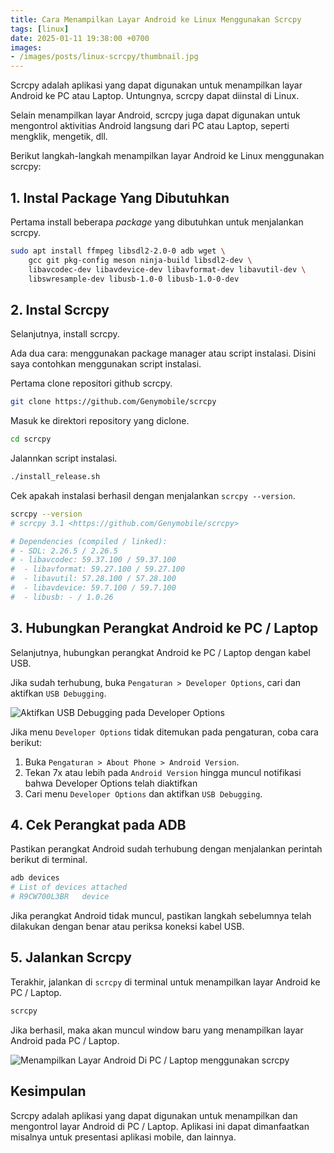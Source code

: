 ```yaml
---
title: Cara Menampilkan Layar Android ke Linux Menggunakan Scrcpy
tags: [linux]
date: 2025-01-11 19:38:00 +0700
images:
- /images/posts/linux-scrcpy/thumbnail.jpg
---
```


Scrcpy adalah aplikasi yang dapat digunakan untuk menampilkan layar Android ke PC atau Laptop. Untungnya, scrcpy dapat diinstal di Linux.

<!--more-->

Selain menampilkan layar Android, scrcpy juga dapat digunakan untuk mengontrol aktivitias Android langsung dari PC atau Laptop, seperti mengklik, mengetik, dll.

Berikut langkah-langkah menampilkan layar Android ke Linux menggunakan scrcpy:

## 1. Instal Package Yang Dibutuhkan

Pertama install beberapa *package* yang dibutuhkan untuk menjalankan scrcpy.

```bash
sudo apt install ffmpeg libsdl2-2.0-0 adb wget \
    gcc git pkg-config meson ninja-build libsdl2-dev \
    libavcodec-dev libavdevice-dev libavformat-dev libavutil-dev \
    libswresample-dev libusb-1.0-0 libusb-1.0-0-dev
```

## 2. Instal Scrcpy

Selanjutnya, install scrcpy.

Ada dua cara: menggunakan package manager atau script instalasi. Disini saya contohkan menggunakan script instalasi.

Pertama clone repositori github scrcpy.

```bash
git clone https://github.com/Genymobile/scrcpy
```

Masuk ke direktori repository yang diclone.

```bash
cd scrcpy
```

Jalannkan script instalasi.

```bash
./install_release.sh
```

Cek apakah instalasi berhasil dengan menjalankan `scrcpy --version`.

```bash
scrcpy --version
# scrcpy 3.1 <https://github.com/Genymobile/scrcpy>

# Dependencies (compiled / linked):
# - SDL: 2.26.5 / 2.26.5
# - libavcodec: 59.37.100 / 59.37.100
#  - libavformat: 59.27.100 / 59.27.100
#  - libavutil: 57.28.100 / 57.28.100
#  - libavdevice: 59.7.100 / 59.7.100
#  - libusb: - / 1.0.26
```

## 3. Hubungkan Perangkat Android ke PC / Laptop

Selanjutnya, hubungkan perangkat Android ke PC / Laptop dengan kabel USB.

Jika sudah terhubung, buka `Pengaturan > Developer Options`, cari dan aktifkan `USB Debugging`.

![Aktifkan USB Debugging pada Developer Options](/images/posts/linux-scrcpy/developer-options.png)

Jika menu `Developer Options` tidak ditemukan pada pengaturan, coba cara berikut:

1. Buka `Pengaturan > About Phone > Android Version`.
2. Tekan 7x atau lebih pada `Android Version` hingga muncul notifikasi bahwa Developer Options telah diaktifkan
3. Cari menu `Developer Options` dan aktifkan `USB Debugging`.

## 4. Cek Perangkat pada ADB

Pastikan perangkat Android sudah terhubung dengan menjalankan perintah berikut di terminal.

```bash
adb devices
# List of devices attached
# R9CW700L3BR	device
````

Jika perangkat Android tidak muncul, pastikan langkah sebelumnya telah dilakukan dengan benar atau periksa koneksi kabel USB.

## 5. Jalankan Scrcpy

Terakhir, jalankan di `scrcpy` di terminal untuk menampilkan layar Android ke PC / Laptop.

```bash
scrcpy
```

Jika berhasil, maka akan muncul window baru yang menampilkan layar Android pada PC / Laptop.

![Menampilkan Layar Android Di PC / Laptop menggunakan scrcpy](/images/posts/linux-scrcpy/scrcpy.png)

## Kesimpulan

Scrcpy adalah aplikasi yang dapat digunakan untuk menampilkan dan mengontrol layar Android di PC / Laptop. Aplikasi ini dapat dimanfaatkan misalnya untuk presentasi aplikasi mobile, dan lainnya.